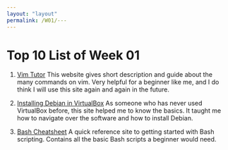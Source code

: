 ```yaml
---
layout: "layout"
permalink: /W01/---
---
```


# Top 10 List of Week 01

1. [Vim Tutor](www2.geog.ucl.ac.uk/~plewis/teaching/unix/vimtutor)
This website gives short description and guide about the many commands on vim.
Very helpful for a beginner like me, and I do think I will use this site again and again in the future.

2. [Installing Debian in VirtualBox](linuxhint.com/install_debian10_virtualbox)
As someone who has never used VirtualBox before, this site helped me to know the basics.
It taught me how to navigate over the software and how to install Debian.

3. [Bash Cheatsheet](devhints.io/bash)
A quick reference site to getting started with Bash scripting.
Contains all the basic Bash scripts a beginner would need.
